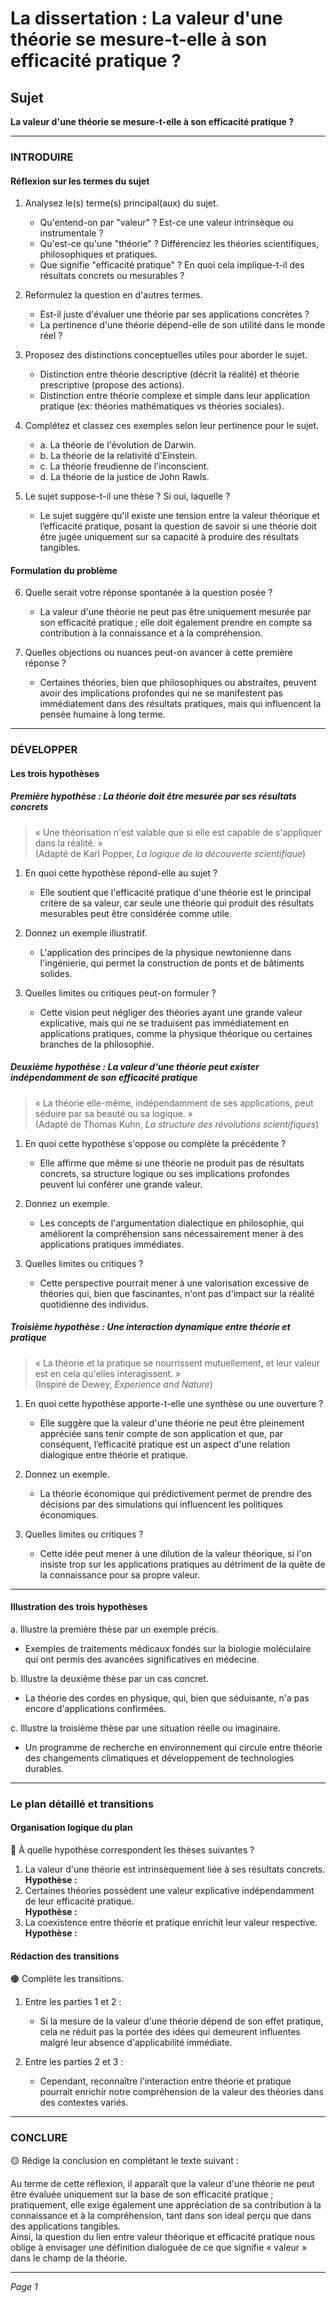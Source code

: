 # La dissertation : La valeur d'une théorie se mesure-t-elle à son efficacité pratique ?

## Sujet
**La valeur d'une théorie se mesure-t-elle à son efficacité pratique ?**

---

### INTRODUIRE

#### Réflexion sur les termes du sujet

1. Analysez le(s) terme(s) principal(aux) du sujet.
   - Qu'entend-on par "valeur" ? Est-ce une valeur intrinsèque ou instrumentale ?
   - Qu'est-ce qu'une "théorie" ? Différenciez les théories scientifiques, philosophiques et pratiques.
   - Que signifie "efficacité pratique" ? En quoi cela implique-t-il des résultats concrets ou mesurables ?
   
2. Reformulez la question en d'autres termes.
   - Est-il juste d'évaluer une théorie par ses applications concrètes ?
   - La pertinence d'une théorie dépend-elle de son utilité dans le monde réel ?

3. Proposez des distinctions conceptuelles utiles pour aborder le sujet.
   - Distinction entre théorie descriptive (décrit la réalité) et théorie prescriptive (propose des actions).
   - Distinction entre théorie complexe et simple dans leur application pratique (ex: théories mathématiques vs théories sociales).

4. Complétez et classez ces exemples selon leur pertinence pour le sujet.
   - a. La théorie de l'évolution de Darwin.  
   - b. La théorie de la relativité d'Einstein.  
   - c. La théorie freudienne de l'inconscient.  
   - d. La théorie de la justice de John Rawls.

5. Le sujet suppose-t-il une thèse ? Si oui, laquelle ?
   - Le sujet suggère qu'il existe une tension entre la valeur théorique et l’efficacité pratique, posant la question de savoir si une théorie doit être jugée uniquement sur sa capacité à produire des résultats tangibles.

#### Formulation du problème

6. Quelle serait votre réponse spontanée à la question posée ?
   - La valeur d'une théorie ne peut pas être uniquement mesurée par son efficacité pratique ; elle doit également prendre en compte sa contribution à la connaissance et à la compréhension.

7. Quelles objections ou nuances peut-on avancer à cette première réponse ?
   - Certaines théories, bien que philosophiques ou abstraites, peuvent avoir des implications profondes qui ne se manifestent pas immédiatement dans des résultats pratiques, mais qui influencent la pensée humaine à long terme.

---

### DÉVELOPPER

#### Les trois hypothèses

##### Première hypothèse : La théorie doit être mesurée par ses résultats concrets

> « Une théorisation n'est valable que si elle est capable de s'appliquer dans la réalité. »  
> (Adapté de Karl Popper, *La logique de la découverte scientifique*)

1. En quoi cette hypothèse répond-elle au sujet ?
   - Elle soutient que l'efficacité pratique d'une théorie est le principal critère de sa valeur, car seule une théorie qui produit des résultats mesurables peut être considérée comme utile.

2. Donnez un exemple illustratif.
   - L'application des principes de la physique newtonienne dans l'ingénierie, qui permet la construction de ponts et de bâtiments solides.

3. Quelles limites ou critiques peut-on formuler ?
   - Cette vision peut négliger des théories ayant une grande valeur explicative, mais qui ne se traduisent pas immédiatement en applications pratiques, comme la physique théorique ou certaines branches de la philosophie.

##### Deuxième hypothèse : La valeur d'une théorie peut exister indépendamment de son efficacité pratique

> « La théorie elle-même, indépendamment de ses applications, peut séduire par sa beauté ou sa logique. »  
> (Adapté de Thomas Kuhn, *La structure des révolutions scientifiques*)

1. En quoi cette hypothèse s'oppose ou complète la précédente ?
   - Elle affirme que même si une théorie ne produit pas de résultats concrets, sa structure logique ou ses implications profondes peuvent lui conférer une grande valeur.

2. Donnez un exemple.
   - Les concepts de l'argumentation dialectique en philosophie, qui améliorent la compréhension sans nécessairement mener à des applications pratiques immédiates.

3. Quelles limites ou critiques ?
   - Cette perspective pourrait mener à une valorisation excessive de théories qui, bien que fascinantes, n'ont pas d'impact sur la réalité quotidienne des individus.

##### Troisième hypothèse : Une interaction dynamique entre théorie et pratique

> « La théorie et la pratique se nourrissent mutuellement, et leur valeur est en cela qu'elles interagissent. »  
> (Inspiré de Dewey, *Experience and Nature*)

1. En quoi cette hypothèse apporte-t-elle une synthèse ou une ouverture ?
   - Elle suggère que la valeur d'une théorie ne peut être pleinement appréciée sans tenir compte de son application et que, par conséquent, l’efficacité pratique est un aspect d'une relation dialogique entre théorie et pratique.

2. Donnez un exemple.
   - La théorie économique qui prédictivement permet de prendre des décisions par des simulations qui influencent les politiques économiques.

3. Quelles limites ou critiques ?
   - Cette idée peut mener à une dilution de la valeur théorique, si l'on insiste trop sur les applications pratiques au détriment de la quête de la connaissance pour sa propre valeur.

---

#### Illustration des trois hypothèses

a. Illustre la première thèse par un exemple précis.
   - Exemples de traitements médicaux fondés sur la biologie moléculaire qui ont permis des avancées significatives en médecine.

b. Illustre la deuxième thèse par un cas concret.
   - La théorie des cordes en physique, qui, bien que séduisante, n'a pas encore d'applications confirmées.

c. Illustre la troisième thèse par une situation réelle ou imaginaire.
   - Un programme de recherche en environnement qui circule entre théorie des changements climatiques et développement de technologies durables.

---

### Le plan détaillé et transitions

#### Organisation logique du plan

🔴 À quelle hypothèse correspondent les thèses suivantes ?

1. La valeur d'une théorie est intrinsèquement liée à ses résultats concrets.  
   **Hypothèse :**
2. Certaines théories possèdent une valeur explicative indépendamment de leur efficacité pratique.  
   **Hypothèse :**
3. La coexistence entre théorie et pratique enrichit leur valeur respective.  
   **Hypothèse :**

#### Rédaction des transitions

🟠 Complète les transitions.

1. Entre les parties 1 et 2 :  
   - Si la mesure de la valeur d'une théorie dépend de son effet pratique, cela ne réduit pas la portée des idées qui demeurent influentes malgré leur absence d'applicabilité immédiate.

2. Entre les parties 2 et 3 :  
   - Cependant, reconnaître l'interaction entre théorie et pratique pourrait enrichir notre compréhension de la valeur des théories dans des contextes variés.

---

### CONCLURE

🟡 Rédige la conclusion en complétant le texte suivant :

Au terme de cette réflexion, il apparaît que la valeur d'une théorie ne peut être évaluée uniquement sur la base de son efficacité pratique ;  
pratiquement, elle exige également une appréciation de sa contribution à la connaissance et à la compréhension, tant dans son ideal perçu que dans des applications tangibles.  
Ainsi, la question du lien entre valeur théorique et efficacité pratique nous oblige à envisager une définition dialoguée de ce que signifie « valeur » dans le champ de la théorie.  

--- 

*Page 1*